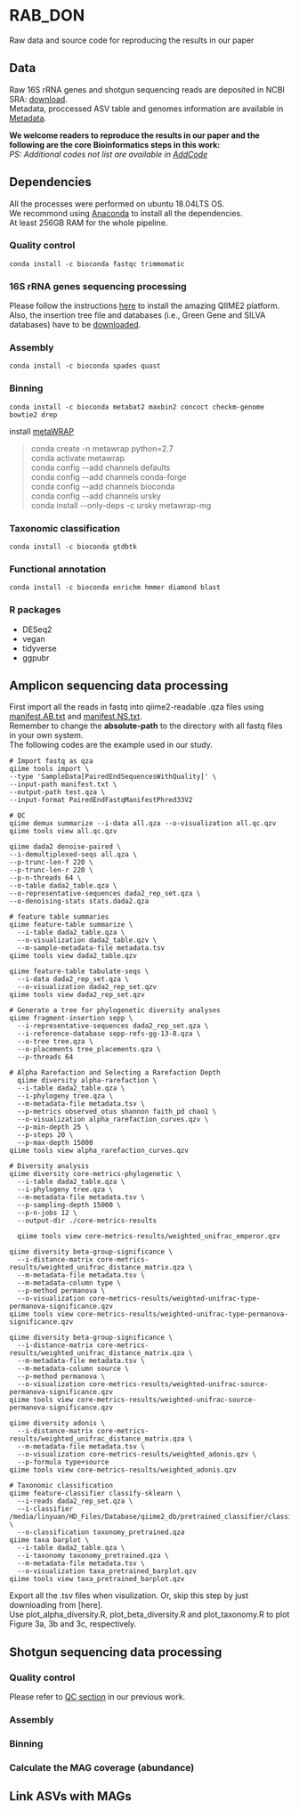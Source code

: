 # RAB_DON
Raw data and source code for reproducing the results in our paper
## Data
Raw 16S rRNA genes and shotgun sequencing reads are deposited in NCBI SRA: [download]().  
Metadata, proccessed ASV table and genomes information are available in [Metadata]().  

**We welcome readers to reproduce the results in our paper and the following are the core Bioinformatics steps in this work:**  
*PS: Additional codes not list are available in [AddCode]()*  

## Dependencies
All the processes were performed on ubuntu 18.04LTS OS.  
We recommond using [Anaconda](https://www.anaconda.com/) to install all the dependencies.   
At least 256GB RAM for the whole pipeline.
### Quality control
```
conda install -c bioconda fastqc trimmomatic
```
### 16S rRNA genes sequencing processing
Please follow the instructions [here](https://docs.qiime2.org/2020.6/install/) to install the amazing QIIME2 platform.  
Also, the insertion tree file and databases (i.e., Green Gene and SILVA databases) have to be [downloaded](https://docs.qiime2.org/2020.6/data-resources/).  
### Assembly
```
conda install -c bioconda spades quast
```
### Binning
```
conda install -c bioconda metabat2 maxbin2 concoct checkm-genome bowtie2 drep
```
install [metaWRAP](https://github.com/bxlab/metaWRAP)

>conda create -n metawrap python=2.7  
>conda activate metawrap  
>conda config --add channels defaults  
>conda config --add channels conda-forge  
>conda config --add channels bioconda  
>conda config --add channels ursky  
>conda install --only-deps -c ursky metawrap-mg  

### Taxonomic classification
```
conda install -c bioconda gtdbtk
```
### Functional annotation
```
conda install -c bioconda enrichm hmmer diamond blast
```
### R packages
* DESeq2
* vegan
* tidyverse
* ggpubr

## Amplicon sequencing data processing
First import all the reads in fastq into qiime2-readable .qza files using [manifest.AB.txt]() and [manifest.NS.txt]().  
Remember to change the **absolute-path** to the directory with all fastq files in your own system.  
The following codes are the example used in our study.
```
# Import fastq as qza
qiime tools import \
--type 'SampleData[PairedEndSequencesWithQuality]' \
--input-path manifest.txt \
--output-path test.qza \
--input-format PairedEndFastqManifestPhred33V2

# QC
qiime demux summarize --i-data all.qza --o-visualization all.qc.qzv
qiime tools view all.qc.qzv

qiime dada2 denoise-paired \
--i-demultiplexed-seqs all.qza \
--p-trunc-len-f 220 \
--p-trunc-len-r 220 \
--p-n-threads 64 \
--o-table dada2_table.qza \
--o-representative-sequences dada2_rep_set.qza \
--o-denoising-stats stats.dada2.qza

# feature table summaries
qiime feature-table summarize \
  --i-table dada2_table.qza \
  --o-visualization dada2_table.qzv \
  --m-sample-metadata-file metadata.tsv
qiime tools view dada2_table.qzv

qiime feature-table tabulate-seqs \
  --i-data dada2_rep_set.qza \
  --o-visualization dada2_rep_set.qzv
qiime tools view dada2_rep_set.qzv

# Generate a tree for phylogenetic diversity analyses
qiime fragment-insertion sepp \
  --i-representative-sequences dada2_rep_set.qza \
  --i-reference-database sepp-refs-gg-13-8.qza \
  --o-tree tree.qza \
  --o-placements tree_placements.qza \
  --p-threads 64

# Alpha Rarefaction and Selecting a Rarefaction Depth  
  qiime diversity alpha-rarefaction \
  --i-table dada2_table.qza \
  --i-phylogeny tree.qza \
  --m-metadata-file metadata.tsv \
  --p-metrics observed_otus shannon faith_pd chao1 \
  --o-visualization alpha_rarefaction_curves.qzv \
  --p-min-depth 25 \
  --p-steps 20 \
  --p-max-depth 15000
qiime tools view alpha_rarefaction_curves.qzv

# Diversity analysis
qiime diversity core-metrics-phylogenetic \
  --i-table dada2_table.qza \
  --i-phylogeny tree.qza \
  --m-metadata-file metadata.tsv \
  --p-sampling-depth 15000 \
  --p-n-jobs 12 \
  --output-dir ./core-metrics-results

  qiime tools view core-metrics-results/weighted_unifrac_emperor.qzv

qiime diversity beta-group-significance \
  --i-distance-matrix core-metrics-results/weighted_unifrac_distance_matrix.qza \
  --m-metadata-file metadata.tsv \
  --m-metadata-column type \
  --p-method permanova \
  --o-visualization core-metrics-results/weighted-unifrac-type-permanova-significance.qzv
qiime tools view core-metrics-results/weighted-unifrac-type-permanova-significance.qzv

qiime diversity beta-group-significance \
  --i-distance-matrix core-metrics-results/weighted_unifrac_distance_matrix.qza \
  --m-metadata-file metadata.tsv \
  --m-metadata-column source \
  --p-method permanova \
  --o-visualization core-metrics-results/weighted-unifrac-source-permanova-significance.qzv
qiime tools view core-metrics-results/weighted-unifrac-source-permanova-significance.qzv

qiime diversity adonis \
  --i-distance-matrix core-metrics-results/weighted_unifrac_distance_matrix.qza \
  --m-metadata-file metadata.tsv \
  --o-visualization core-metrics-results/weighted_adonis.qzv \
  --p-formula type+source
qiime tools view core-metrics-results/weighted_adonis.qzv

# Taxonomic classification
qiime feature-classifier classify-sklearn \
  --i-reads dada2_rep_set.qza \
  --i-classifier /media/linyuan/HD_Files/Database/qiime2_db/pretrained_classifier/classifier.qza \
  --o-classification taxonomy_pretrained.qza
qiime taxa barplot \
  --i-table dada2_table.qza \
  --i-taxonomy taxonomy_pretrained.qza \
  --m-metadata-file metadata.tsv \
  --o-visualization taxa_pretrained_barplot.qzv
qiime tools view taxa_pretrained_barplot.qzv
```
Export all the .tsv files when visulization. Or, skip this step by just downloading from [here].  
Use plot_alpha_diversity.R, plot_beta_diversity.R and plot_taxonomy.R to plot Figure 3a, 3b and 3c, respectively.  

## Shotgun sequencing data processing
### Quality control
Please refer to [QC section](https://github.com/DOieGYuan/DPRS_with_HMs#quality-control-1) in our previous work.
### Assembly
### Binning
### Calculate the MAG coverage (abundance)

## Link ASVs with MAGs
